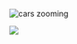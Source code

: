 ![cars zooming](https://komarev.com/ghpvc/?username=TNT-DUO)

![](https://media1.tenor.com/m/NYw7QOzmcTMAAAAd/aki-maeno-maeno-aki.gif)ㅤㅤㅤㅤㅤㅤㅤㅤㅤㅤㅤㅤㅤㅤㅤㅤㅤㅤㅤㅤㅤㅤㅤㅤㅤㅤㅤㅤㅤㅤ

